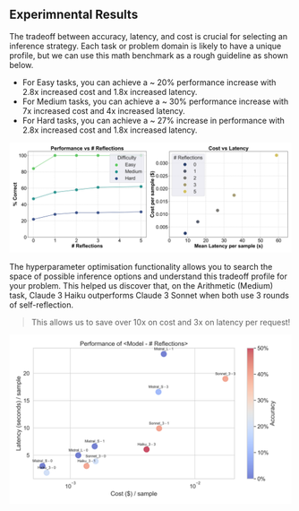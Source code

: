 ## Experimnental Results

The tradeoff between accuracy, latency, and cost is crucial for selecting an inference strategy. Each task or problem domain is likely to have a unique profile, but we can use this math benchmark as a rough guideline as shown below.

* For Easy tasks, you can achieve a ~ 20% performance increase with 2.8x increased cost and 1.8x increased latency.
* For Medium tasks, you can achieve a ~ 30% performance increase with 7x increased cost and 4x increased latency.
* For Hard tasks, you can achieve a ~ 27% increase in performance with 2.8x increased cost and 1.8x increased latency.

<p align="center" width="100%">
    <img src="./examples/benchmarks/arithmetic/latency_vs_cost_performance.png"/>
</p>

The hyperparameter optimisation functionality allows you to search the space of possible inference options and understand this tradeoff profile for your problem. This helped us discover that, on the Arithmetic (Medium) task, Claude 3 Haiku outperforms Claude 3 Sonnet when both use 3 rounds of self-reflection.

> This allows us to save over 10x on cost and 3x on latency per request!

<p align="center" width="100%">
    <img src="./examples/optimisation/scatter_grid_search.png"/>
</p>
